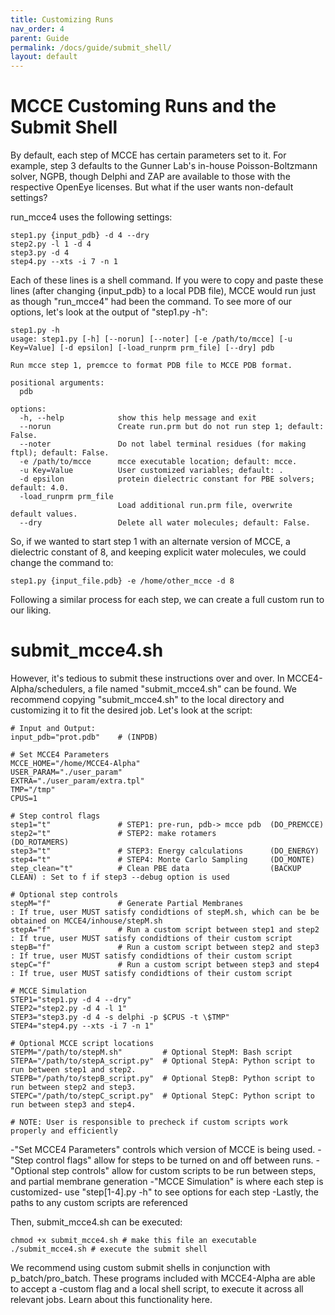 ```yaml
---
title: Customizing Runs
nav_order: 4
parent: Guide
permalink: /docs/guide/submit_shell/
layout: default
---
```

# MCCE Customing Runs and the Submit Shell

By default, each step of MCCE has certain parameters set to it. For example, step 3 defaults to the Gunner Lab's in-house Poisson-Boltzmann solver, NGPB, though Delphi and ZAP are available to those with the respective OpenEye licenses. But what if the user wants non-default settings?

run_mcce4 uses the following settings:

```
step1.py {input_pdb} -d 4 --dry
step2.py -l 1 -d 4
step3.py -d 4
step4.py --xts -i 7 -n 1
```

Each of these lines is a shell command. If you were to copy and paste these lines (after changing {input_pdb} to a local PDB file), MCCE would run just as though "run_mcce4" had been the command. To see more of our options, let's look at the output of "step1.py -h": 

```
step1.py -h
usage: step1.py [-h] [--norun] [--noter] [-e /path/to/mcce] [-u Key=Value] [-d epsilon] [-load_runprm prm_file] [--dry] pdb

Run mcce step 1, premcce to format PDB file to MCCE PDB format.

positional arguments:
  pdb

options:
  -h, --help            show this help message and exit
  --norun               Create run.prm but do not run step 1; default: False.
  --noter               Do not label terminal residues (for making ftpl); default: False.
  -e /path/to/mcce      mcce executable location; default: mcce.
  -u Key=Value          User customized variables; default: .
  -d epsilon            protein dielectric constant for PBE solvers; default: 4.0.
  -load_runprm prm_file
                        Load additional run.prm file, overwrite default values.
  --dry                 Delete all water molecules; default: False.
```

So, if we wanted to start step 1 with an alternate version of MCCE, a dielectric constant of 8, and keeping explicit water molecules, we could change the command to:

```
step1.py {input_file.pdb} -e /home/other_mcce -d 8
```

Following a similar process for each step, we can create a full custom run to our liking.

# submit_mcce4.sh

However, it's tedious to submit these instructions over and over. In MCCE4-Alpha/schedulers, a file named "submit_mcce4.sh" can be found. We recommend copying "submit_mcce4.sh" to the local directory and customizing it to fit the desired job. Let's look at the script:

```
# Input and Output:
input_pdb="prot.pdb"    # (INPDB)

# Set MCCE4 Parameters
MCCE_HOME="/home/MCCE4-Alpha"
USER_PARAM="./user_param"
EXTRA="./user_param/extra.tpl"
TMP="/tmp"
CPUS=1

# Step control flags
step1="t"               # STEP1: pre-run, pdb-> mcce pdb  (DO_PREMCCE)
step2="t"               # STEP2: make rotamers            (DO_ROTAMERS)
step3="t"               # STEP3: Energy calculations      (DO_ENERGY)
step4="t"               # STEP4: Monte Carlo Sampling     (DO_MONTE)
step_clean="t"          # Clean PBE data                  (BACKUP CLEAN) : Set to f if step3 --debug option is used

# Optional step controls
stepM="f"               # Generate Partial Membranes                    : If true, user MUST satisfy condidtions of stepM.sh, which can be be obtained on MCCE4/inhouse/stepM.sh
stepA="f"               # Run a custom script between step1 and step2   : If true, user MUST satisfy condidtions of their custom script
stepB="f"               # Run a custom script between step2 and step3   : If true, user MUST satisfy condidtions of their custom script
stepC="f"               # Run a custom script between step3 and step4   : If true, user MUST satisfy condidtions of their custom script

# MCCE Simulation
STEP1="step1.py -d 4 --dry"
STEP2="step2.py -d 4 -l 1"
STEP3="step3.py -d 4 -s delphi -p $CPUS -t \$TMP"
STEP4="step4.py --xts -i 7 -n 1"

# Optional MCCE script locations
STEPM="/path/to/stepM.sh"         # Optional StepM: Bash script
STEPA="/path/to/stepA_script.py"  # Optional StepA: Python script to run between step1 and step2.
STEPB="/path/to/stepB_script.py"  # Optional StepB: Python script to run between step2 and step3.
STEPC="/path/to/stepC_script.py"  # Optional StepC: Python script to run between step3 and step4.

# NOTE: User is responsible to precheck if custom scripts work properly and efficiently
```

-"Set MCCE4 Parameters" controls which version of MCCE is being used.
-"Step control flags" allow for steps to be turned on and off between runs.
-"Optional step controls" allow for custom scripts to be run between steps, and partial membrane generation
-"MCCE Simulation" is where each step is customized- use "step[1-4].py -h" to see options for each step
-Lastly, the paths to any custom scripts are referenced

Then, submit_mcce4.sh can be executed:

```
chmod +x submit_mcce4.sh # make this file an executable
./submit_mcce4.sh # execute the submit shell
```

We recommend using custom submit shells in conjunction with p_batch/pro_batch. These programs included with MCCE4-Alpha are able to accept a -custom flag and a local shell script, to execute it across all relevant jobs. Learn about this functionality here.
